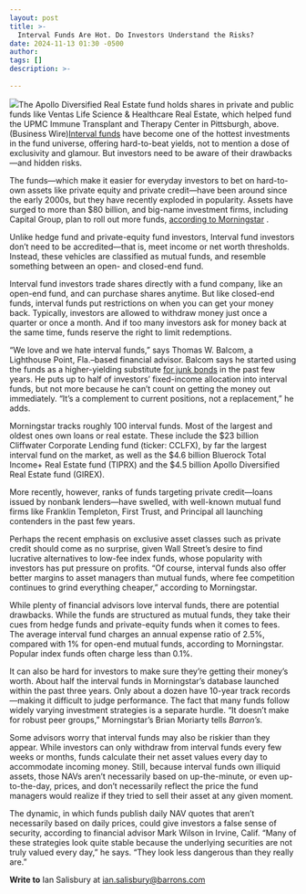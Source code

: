 ```yaml
---
layout: post
title: >-
  Interval Funds Are Hot. Do Investors Understand the Risks?
date: 2024-11-13 01:30 -0500
author: 
tags: []
description: >-
  
---
```

![](https://images.barrons.com/im-31895418/?width=700&height=467)The Apollo Diversified Real Estate fund holds shares in private and public funds like Ventas Life Science & Healthcare Real Estate, which helped fund the UPMC Immune Transplant and Therapy Center in Pittsburgh, above.  (Business Wire)[Interval funds](https://www.barrons.com/articles/bond-investors-are-better-off-in-interval-funds-heres-why-51590152400?mod=article_inline) have become one of the hottest investments in the fund universe, offering hard-to-beat yields, not to mention a dose of exclusivity and glamour. But investors need to be aware of their drawbacks—and hidden risks.

The funds—which make it easier for everyday investors to bet on hard-to-own assets like private equity and private credit—have been around since the early 2000s, but they have recently exploded in popularity. Assets have surged to more than \$80 billion, and big-name investment firms, including Capital Group, plan to roll out more funds, [according to Morningstar](https://www.morningstar.com/alternative-investments/morningstars-guide-interval-funds) .

Unlike hedge fund and private-equity fund investors, Interval fund investors don’t need to be accredited—that is, meet income or net worth thresholds. Instead, these vehicles are classified as mutual funds, and resemble something between an open- and closed-end fund.

Interval fund investors trade shares directly with a fund company, like an open-end fund, and can purchase shares anytime. But like closed-end funds, interval funds put restrictions on when you can get your money back. Typically, investors are allowed to withdraw money just once a quarter or once a month. And if too many investors ask for money back at the same time, funds reserve the right to limit redemptions.

“We love and we hate interval funds,” says Thomas W. Balcom, a Lighthouse Point, Fla.–based financial advisor. Balcom says he started using the funds as a higher-yielding substitute [for junk bonds](https://www.barrons.com/articles/yield-rates-junk-bonds-treasury-risks-9b708715?mod=article_inline) in the past few years. He puts up to half of investors’ fixed-income allocation into interval funds, but not more because he can’t count on getting the money out immediately. “It’s a complement to current positions, not a replacement,” he adds.

Morningstar tracks roughly 100 interval funds. Most of the largest and oldest ones own loans or real estate. These include the \$23 billion Cliffwater Corporate Lending fund (ticker: CCLFX), by far the largest interval fund on the market, as well as the \$4.6 billion Bluerock Total Income+ Real Estate fund (TIPRX) and the \$4.5 billion Apollo Diversified Real Estate fund (GIREX).

More recently, however, ranks of funds targeting private credit—loans issued by nonbank lenders—have swelled, with well-known mutual fund firms like Franklin Templeton, First Trust, and Principal all launching contenders in the past few years.

Perhaps the recent emphasis on exclusive asset classes such as private credit should come as no surprise, given Wall Street’s desire to find lucrative alternatives to low-fee index funds, whose popularity with investors has put pressure on profits. “Of course, interval funds also offer better margins to asset managers than mutual funds, where fee competition continues to grind everything cheaper,” according to Morningstar.

While plenty of financial advisors love interval funds, there are potential drawbacks. While the funds are structured as mutual funds, they take their cues from hedge funds and private-equity funds when it comes to fees. The average interval fund charges an annual expense ratio of 2.5%, compared with 1% for open-end mutual funds, according to Morningstar. Popular index funds often charge less than 0.1%.

It can also be hard for investors to make sure they’re getting their money’s worth. About half the interval funds in Morningstar’s database launched within the past three years. Only about a dozen have 10-year track records—making it difficult to judge performance. The fact that many funds follow widely varying investment strategies is a separate hurdle. “It doesn’t make for robust peer groups,” Morningstar’s Brian Moriarty tells *Barron’s.*

Some advisors worry that interval funds may also be riskier than they appear. While investors can only withdraw from interval funds every few weeks or months, funds calculate their net asset values every day to accommodate incoming money. Still, because interval funds own illiquid assets, those NAVs aren’t necessarily based on up-the-minute, or even up-to-the-day, prices, and don’t necessarily reflect the price the fund managers would realize if they tried to sell their asset at any given moment.

The dynamic, in which funds publish daily NAV quotes that aren’t necessarily based on daily prices, could give investors a false sense of security, according to financial advisor Mark Wilson in Irvine, Calif. “Many of these strategies look quite stable because the underlying securities are not truly valued every day,” he says. “They look less dangerous than they really are.”

**Write to** Ian Salisbury at [ian.salisbury@barrons.com](mailto:ian.salisbury@barrons.com)

